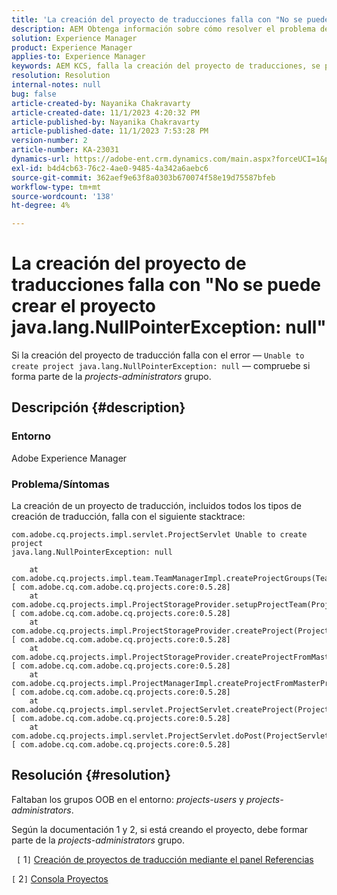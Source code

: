 ```yaml
---
title: 'La creación del proyecto de traducciones falla con "No se puede crear el proyecto java.lang.NullPointerException: null"'
description: AEM Obtenga información sobre cómo resolver el problema de en el que falla la creación del proyecto de traducción. Faltan grupos OOB.
solution: Experience Manager
product: Experience Manager
applies-to: Experience Manager
keywords: AEM KCS, falla la creación del proyecto de traducciones, se produce un error, no se puede crear el proyecto, no se puede crear el proyecto, java.lang.NullPointerException
resolution: Resolution
internal-notes: null
bug: false
article-created-by: Nayanika Chakravarty
article-created-date: 11/1/2023 4:20:32 PM
article-published-by: Nayanika Chakravarty
article-published-date: 11/1/2023 7:53:28 PM
version-number: 2
article-number: KA-23031
dynamics-url: https://adobe-ent.crm.dynamics.com/main.aspx?forceUCI=1&pagetype=entityrecord&etn=knowledgearticle&id=8d39a28e-d278-ee11-8179-6045bd0065f9
exl-id: b4d4cb63-76c2-4ae0-9485-4a342a6aebc6
source-git-commit: 362aef9e63f8a0303b670074f58e19d75587bfeb
workflow-type: tm+mt
source-wordcount: '138'
ht-degree: 4%

---
```


# La creación del proyecto de traducciones falla con &quot;No se puede crear el proyecto java.lang.NullPointerException: null&quot;


Si la creación del proyecto de traducción falla con el error — `Unable to create project java.lang.NullPointerException: null` — compruebe si forma parte de la *projects-administrators* grupo.

## Descripción {#description}


### Entorno

Adobe Experience Manager

### Problema/Síntomas

La creación de un proyecto de traducción, incluidos todos los tipos de creación de traducción, falla con el siguiente stacktrace:


```
com.adobe.cq.projects.impl.servlet.ProjectServlet Unable to create project
java.lang.NullPointerException: null

    at com.adobe.cq.projects.impl.team.TeamManagerImpl.createProjectGroups(TeamManagerImpl.java:346) [ com.adobe.cq.com.adobe.cq.projects.core:0.5.28] 
    at com.adobe.cq.projects.impl.ProjectStorageProvider.setupProjectTeam(ProjectStorageProvider.java:691) [ com.adobe.cq.com.adobe.cq.projects.core:0.5.28] 
    at com.adobe.cq.projects.impl.ProjectStorageProvider.createProject(ProjectStorageProvider.java:636) [ com.adobe.cq.com.adobe.cq.projects.core:0.5.28] 
    at com.adobe.cq.projects.impl.ProjectStorageProvider.createProjectFromMasterProject(ProjectStorageProvider.java:514) [ com.adobe.cq.com.adobe.cq.projects.core:0.5.28] 
    at com.adobe.cq.projects.impl.ProjectManagerImpl.createProjectFromMasterProject(ProjectManagerImpl.java:92) [ com.adobe.cq.com.adobe.cq.projects.core:0.5.28] 
    at com.adobe.cq.projects.impl.servlet.ProjectServlet.createProject(ProjectServlet.java:297) [ com.adobe.cq.com.adobe.cq.projects.core:0.5.28] 
    at com.adobe.cq.projects.impl.servlet.ProjectServlet.doPost(ProjectServlet.java:196) [ com.adobe.cq.com.adobe.cq.projects.core:0.5.28]
```



## Resolución {#resolution}


Faltaban los grupos OOB en el entorno: *projects-users* y *projects-administrators*.

Según la documentación 1 y 2, si está creando el proyecto, debe formar parte de la *projects-administrators* grupo.

&#x200B; &#x200B; &#x200B;`[` 1`]`  [Creación de proyectos de traducción mediante el panel Referencias](https://experienceleague.adobe.com/docs/experience-manager-65/administering/introduction/tc-manage.html?lang=en#creating-translation-projects-using-the-references-panel)

`[` 2`]`  [Consola Proyectos](https://experienceleague.adobe.com/docs/experience-manager-65/authoring/projects/projects.html?lang=en#projects-console)
